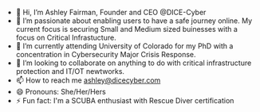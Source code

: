 - 👋 Hi, I’m Ashley Fairman, Founder and CEO @DICE-Cyber
- 👀 I’m passionate about enabling users to have a safe journey online.  My current focus is securing Small and Medium sized buinesses with a focus on Critical Infrastucture. 
- 🌱 I’m currently attending University of Colorado for my PhD with a concentration in Cybersecurity Major Crisis Response. 
- 💞️ I’m looking to collaborate on anything to do with critical infrastructure protection and IT/OT newtworks. 
- 📫 How to reach me ashley@dicecyber.com
- 😄 Pronouns: She/Her/Hers
- ⚡ Fun fact: I'm a SCUBA enthusiast with Rescue Diver certification 

<!---
DICE-Cyber/DICE-Cyber is a ✨ special ✨ repository because its `README.md` (this file) appears on your GitHub profile.
You can click the Preview link to take a look at your changes.
--->
